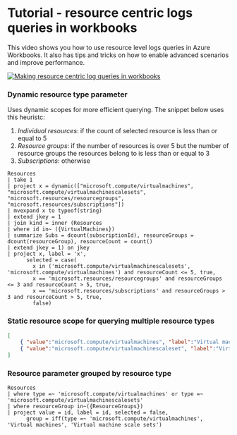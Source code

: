 # Tutorial - resource centric logs queries in workbooks
This video shows you how to use resource level logs queries in Azure Workbooks. It also has tips and tricks on how to enable advanced scenarios and improve performance.

[![Making resource centric log queries in workbooks](https://img.youtube.com/vi/8CvjM0VvOA8/0.jpg)](https://youtu.be/8CvjM0VvOA8 "Video showing how to make resource centric log queries in workbooks")

### Dynamic resource type parameter
Uses dynamic scopes for more efficient querying. The snippet below uses this heuristc:
1. _Individual resources_: if the count of selected resource is less than or equal to 5
2. _Resource groups_: if the number of resources is over 5 but the number of resource groups the resources belong to is less than or equal to 3
3. _Subscriptions_: otherwise

```
Resources
| take 1
| project x = dynamic(["microsoft.compute/virtualmachines", "microsoft.compute/virtualmachinescalesets", "microsoft.resources/resourcegroups", "microsoft.resources/subscriptions"])
| mvexpand x to typeof(string)
| extend jkey = 1
| join kind = inner (Resources 
| where id in~ ({VirtualMachines})
| summarize Subs = dcount(subscriptionId), resourceGroups = dcount(resourceGroup), resourceCount = count()
| extend jkey = 1) on jkey
| project x, label = 'x', 
      selected = case(
        x in ('microsoft.compute/virtualmachinescalesets', 'microsoft.compute/virtualmachines') and resourceCount <= 5, true, 
        x == 'microsoft.resources/resourcegroups' and resourceGroups <= 3 and resourceCount > 5, true, 
        x == 'microsoft.resources/subscriptions' and resourceGroups > 3 and resourceCount > 5, true, 
        false)
```
### Static resource scope for querying multiple resource types
```json
[
    { "value":"microsoft.compute/virtualmachines", "label":"Virtual machine", "selected":true },
    { "value":"microsoft.compute/virtualmachinescaleset", "label":"Virtual machine scale set", "selected":true }
]
```
### Resource parameter grouped by resource type
```
Resources
| where type =~ 'microsoft.compute/virtualmachines' or type =~ 'microsoft.compute/virtualmachinescalesets' 
| where resourceGroup in~({ResourceGroups}) 
| project value = id, label = id, selected = false, 
      group = iff(type =~ 'microsoft.compute/virtualmachines', 'Virtual machines', 'Virtual machine scale sets') 
```
